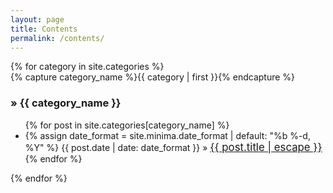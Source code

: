 ```yaml
---
layout: page
title: Contents
permalink: /contents/
---
```

<div id="archives">
{% for category in site.categories %}
  <div class="archive-group">
    {% capture category_name %}{{ category | first }}{% endcapture %}
    <div id="#{{ category_name | slugize }}"></div>
    <p></p>    
    <h3 id="{{ category_name }}" class="category-head">&raquo; {{ category_name }}</h3>
    <a name="{{ category_name | slugize }}"></a>
    <ul>
      {% for post in site.categories[category_name] %}
      <li>
        {% assign date_format = site.minima.date_format | default: "%b %-d, %Y" %}
        <span>
          {{ post.date | date: date_format }} &raquo; 
          <a style="font-size:larger;" href="{{ post.url | relative_url }}">{{ post.title | escape }}</a>
        </span>
      </li>
      {% endfor %}
    </ul>
  </div>
{% endfor %}
</div>
